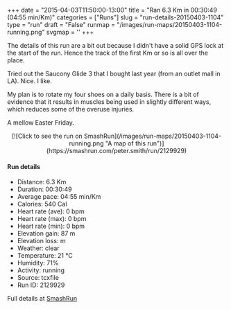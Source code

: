 +++
date = "2015-04-03T11:50:00-13:00"
title = "Ran 6.3 Km in 00:30:49 (04:55 min/Km)"
categories = ["Runs"]
slug = "run-details-20150403-1104"
type = "run"
draft = "False"
runmap = "/images/run-maps/20150403-1104-running.png"
svgmap = '<polyline points="85 46, 85 45, 84 43, 85 39, 87 40, 89 38, 89 41, 91 39, 91 34, 88 35, 82 32, 75 32, 74 32, 61 37, 53 43, 34 59, 6 68, 0 64, 0 61, 45 33, 58 39, 79 32, 94 34, 100 35, 95 44">'
+++

The details of this run are a bit out because I didn't have a solid GPS lock at the start of the run. Hence the track of the first Km or so is all over the place. 

Tried out the Saucony Glide 3 that I bought last year (from an outlet mall in LA). Nice. I like. 

My plan is to rotate my four shoes on a daily basis. There is a bit of evidence that it results in muscles being used in slightly different ways, which reduces some of the overuse injuries. 

A mellow Easter Friday. 



<!--more-->

<center>
[![Click to see the run on SmashRun](/images/run-maps/20150403-1104-running.png "A map of this run")](https://smashrun.com/peter.smith/run/2129929)
</center>

#### Run details

* Distance: 6.3 Km
* Duration: 00:30:49
* Average pace: 04:55 min/Km
* Calories: 540 Cal
* Heart rate (ave): 0 bpm
* Heart rate (max): 0 bpm
* Heart rate (min): 0 bpm
* Elevation gain: 87 m
* Elevation loss:  m
* Weather: clear
* Temperature: 21 &deg;C
* Humidity: 71%
* Activity: running
* Source: tcxfile
* Run ID: 2129929

Full details at [SmashRun](https://smashrun.com/peter.smith/run/2129929)